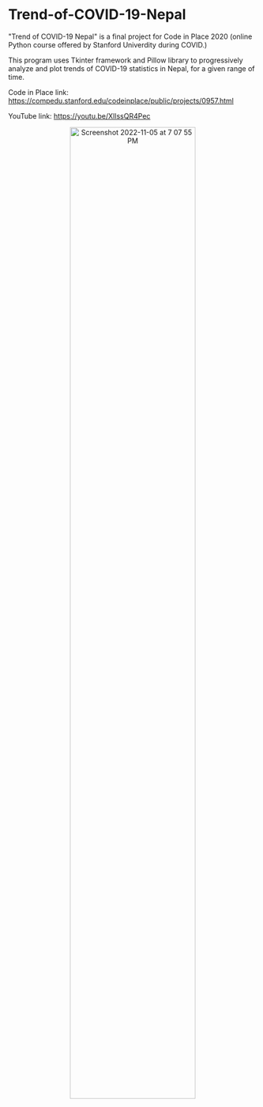 # Trend-of-COVID-19-Nepal

"Trend of COVID-19 Nepal" is a final project for Code in Place 2020 (online Python course offered by Stanford Univerdity during COVID.)

This program uses Tkinter framework and Pillow library to progressively analyze and plot trends of COVID-19 statistics in Nepal, for a given range of time.

Code in Place link: https://compedu.stanford.edu/codeinplace/public/projects/0957.html

YouTube link: https://youtu.be/XIlssQR4Pec

<p align="center">
<img width=71% alt="Screenshot 2022-11-05 at 7 07 55 PM" src="https://user-images.githubusercontent.com/104470779/200146843-fe5d953f-255e-4e73-af0a-ba0a99d710f7.png">
<p/>
